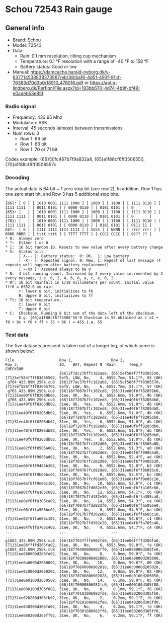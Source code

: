 # Schou 72543 Rain gauge

## General info
* Brand: Schou
* Model: 72543
* Data:
  * Rain: 0.1 mm resolution, tilting cup mechanism
  * Temperature: 0.1 °F resolution with a range of -40 °F to 158 °F
  * Battery status: Good or low
* Manual: https://damcache.harald-nyborg.dk/v-637714538838373967/eb/48/ba16-4d51-493f-91cf-76383d70d3b0/18910_478016.pdf
or https://api.p-lindberg.dk/Perfion/File.aspx?id=193bb670-4d74-4b9f-bf49-e0adeb53e85f

### Radio signal
* Frequency:  433.95 Mhz
* Modulaiton: ASK
* Interval:   45 seconds (almost) between transmissions
* Num rows:   3
  * Row 1: 66 bit
  * Row 1: 66 bit
  * Row 1: 70 or 71 bit

Codes example:
{66}50fc467b7f9a832a8, {65}a1f88cf6ff3506550, {70}a1f88cf6ff3506557c

### Decoding
The actual data is 64 bit + 1 zero stop bit (see row 2). In addition, Row 1 has one zero start bit, and Row 3 has 5 additional stop bits.
```
{66}: [ 0 ] [ 1010 0001 1111 1000 ] [ 1000 ] [ 1100 ] [ 1111 0110 ] [ 1111 1111 ] [ 0011 0101 ] [ 0000 0110 ] [ 0101 0101 ] [ 0       ]
{65}: [   ] [ 1010 0001 1111 1000 ] [ 1000 ] [ 1100 ] [ 1111 0110 ] [ 1111 1111 ] [ 0011 0101 ] [ 0000 0110 ] [ 0101 0101 ] [ 0       ]
{70}: [   ] [ 1010 0001 1111 1000 ] [ 1000 ] [ 1100 ] [ 1111 0110 ] [ 1111 1111 ] [ 0011 0101 ] [ 0000 0110 ] [ 0101 0101 ] [ 0111 11 ]
KEY:  [ 0 ] [ IIII IIII IIII IIII ] [ SSSS ] [ NNNN ] [ rrrr rrrr ] [ RRRR RRRR ] [ tttt tttt ] [ TTTT TTTT ] [ CCCC CCCC ] [ 0??? ?? ]
* 0:  Always zero
* ?:  Either 1 or 0
* I:  16 bit random ID. Resets to new value after every battery change
* S:  Status bits
      [ X--- ]: Battery status:  0: OK,  1: Low battery
      [ -X-- ]: Repeated signal: 0: New, 1: Repeat of last message (4 repeats will happen after battery replacement)
      [ --XX ]: Assumed always to be 0
* N:  4 bit running count. Increased by 2 every value incremented by 2 every message, i.e. 0, 2, 4, 6, 8, a, c, e, 0, 2...
* Rr: 16 bit Rainfall in 1/10 millimeters per count. Initial value fff6 = 6552.6 mm rain
      r: lower 8 bit, initializes to f6
      R: Upper 8 bit, initializes to ff
* Tt: 16 bit temperature.
      t: lower 8 bit
      T: Upper 8 bit
* C:  Checksum. Running 8 bit sum of the data left of the checksum.
      E.g. {65}a1f88cf6ff3506'55'0 Checksum is 55 obtained as ( a1 + f8 + 8c + f6 + ff + 35 + 06 ) = 455 i.e. 55
```

### Test data
The five datasets pressent is taken out of a longer log, of which some is shown below:
```
File                    Row 1,                 Row 2,                 Row 3,                  ID,   BAT, Repeat N  Rain      Temp_F  CHECKSUM
                        {66}2f7ac27bffc182aa8, {65}5ef584f7ff8305550, {71}5ef584f7ff83055502, 5ef5, LOW, No,    4, 6552.7mm, 51.1°F, 55 (OK)
 g764_433.89M_250k.cu8  {66}2f7ac37bffc182ab8, {65}5ef586f7ff8305570, {71}5ef586f7ff83055702, 5ef5, LOW, No,    6, 6552.7mm, 51.1°F, 57 (OK)
 g765_433.89M_250k.cu8  {66}18f7007b7fc102cd8, {65}31ee00f6ff82059b0, {71}31ee00f6ff82059b02, 31ee, OK,  No,    0, 6552.6mm, 51.0°F, 9b (OK)
 g766_433.89M_250k.cu8  {66}18f7207b7fc102ed8, {65}31ee40f6ff8205db0, {71}31ee40f6ff8205db02, 31ee, OK,  Yes,   0, 6552.6mm, 51.0°F, db (OK)
                        {66}18f7207b7fc102ed8, {65}31ee40f6ff8205db0, {71}31ee40f6ff8205db02, 31ee, OK,  Yes,   0, 6552.6mm, 51.0°F, db (OK)
                        {66}18f7207b7fc102ed8, {65}31ee40f6ff8205db0, {71}31ee40f6ff8205db02, 31ee, OK,  Yes,   0, 6552.6mm, 51.0°F, db (OK)
                        {66}18f7207b7fc102ed8, {65}31ee40f6ff8205db0, {71}31ee40f6ff8205db02, 31ee, OK,  Yes,   0, 6552.6mm, 51.0°F, db (OK)
                        {66}18f7207b7fc102ed8, {65}31ee40f6ff8205db0, {71}31ee40f6ff8205db02, 31ee, OK,  Yes,   0, 6552.6mm, 51.0°F, db (OK)
                        {66}18f7017b7fc282d00, {65}31ee02f6ff8505a00, {71}31ee02f6ff8505a002, 31ee, OK,  No,    2, 6552.6mm, 51.3°F, a0 (OK)
                        {66}18f7027b7fc802d68, {65}31ee04f6ff9005ad0, {71}31ee04f6ff9005ad02, 31ee, OK,  No,    4, 6552.6mm, 52.4°F, ad (OK)
                        {66}18f7037b7fca02d98, {65}31ee06f6ff9405b30, {71}31ee06f6ff9405b302, 31ee, OK,  No,    6, 6552.6mm, 52.8°F, b3 (OK)
                        {66}18f7047b7fcd82de0, {65}31ee08f6ff9b05bc0, {71}31ee08f6ff9b05bc02, 31ee, OK,  No,    8, 6552.6mm, 53.5°F, bc (OK)
                        {66}18f7057b7fcf02e08, {65}31ee0af6ff9e05c10, {71}31ee0af6ff9e05c102, 31ee, OK,  No,   10, 6552.6mm, 53.8°F, c1 (OK)
                        {66}18f7067b7fd082e30, {65}31ee0cf6ffa105c60, {71}31ee0cf6ffa105c602, 31ee, OK,  No,   12, 6552.6mm, 54.1°F, c6 (OK)
                        {66}18f7077b7fd182e50, {65}31ee0ef6ffa305ca0, {71}31ee0ef6ffa305ca02, 31ee, OK,  No,   14, 6552.6mm, 54.3°F, ca (OK)
                        {66}18f7007b7fd282df0, {65}31ee00f6ffa505be0, {71}31ee00f6ffa505be02, 31ee, OK,  No,    0, 6552.6mm, 54.5°F, be (OK)
                        {66}18f7017b7fd302e08, {65}31ee02f6ffa605c10, {71}31ee02f6ffa605c102, 31ee, OK,  No,    2, 6552.6mm, 54.6°F, c1 (OK)
                        {66}18f7027b7fd382e20, {65}31ee04f6ffa705c40, {71}31ee04f6ffa705c402, 31ee, OK,  No,    4, 6552.6mm, 54.7°F, c4 (OK)
...                     ...                    ...                    ...                     ...   ...  ...   ... ...       ...     ...
g1083_433.89M_250k.cu8  {66}18f7037fffe902fd0, {65}31ee06ffffd205fa0, {71}31ee06ffffd205fa02, 31ee, OK,  No,    6, 6553.5mm, 59.0°F, fa (OK)
g1084_433.89M_250k.cu8  {66}18f70400006902ff0, {65}31ee080000d205fe0, {71}31ee080000d205fe02, 31ee, OK,  No,    8,    0.0mm, 59.0°F, fe (OK)
                        {66}18f70500006902800, {65}31ee0a0000d205000, {71}31ee0a0000d2050002, 31ee, OK,  No,   10,    0.0mm, 59.0°F, 00 (OK)
                        {66}18f70600006902810, {65}31ee0c0000d205020, {71}31ee0c0000d2050202, 31ee, OK,  No,   12,    0.0mm, 59.0°F, 02 (OK)
                        {66}18f70700806902828, {65}31ee0e0100d205050, {71}31ee0e0100d2050502, 31ee, OK,  No,   14,    0.1mm, 59.0°F, 05 (OK)
                        {66}18f70000806982fc0, {65}31ee000100d305f80, {71}31ee000100d305f802, 31ee, OK,  No,    0,    0.1mm, 59.1°F, f8 (OK)
                        {66}18f70101006982fd8, {65}31ee020200d305fb0, {71}31ee020200d305fb02, 31ee, OK,  No,    2,    0.2mm, 59.1°F, fb (OK)
                        {66}18f70201006982fe8, {65}31ee040200d305fd0, {71}31ee040200d305fd02, 31ee, OK,  No,    4,    0.2mm, 59.1°F, fd (OK)
                        {66}18f70301006982ff8, {65}31ee060200d305ff0, {71}31ee060200d305ff02, 31ee, OK,  No,    6,    0.2mm, 59.1°F, ff (OK)
```


